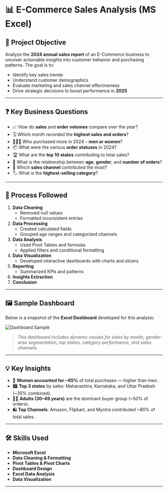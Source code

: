# 📊 E-Commerce Sales Analysis (MS Excel)

## 📌 Project Objective
Analyze the **2024 annual sales report** of an E-Commerce business to uncover actionable insights into customer behavior and purchasing patterns. The goal is to:
- Identify key sales trends  
- Understand customer demographics  
- Evaluate marketing and sales channel effectiveness  
- Drive strategic decisions to boost performance in **2025**

---

## ❓ Key Business Questions
- 📈 How do **sales** and **order volumes** compare over the year?
- 🗓️ Which month recorded the **highest sales and orders**?
- 🧑‍🤝‍🧑 Who purchased more in 2024 – **men or women**?
- 📦 What were the various **order statuses** in 2024?
- 🏆 What are the **top 10 states** contributing to total sales?
- 👥 What is the relationship between **age**, **gender**, and **number of orders**?
- 🛒 Which **sales channel** contributed the most?
- 🏷️ What is the **highest-selling category**?

---

## 🔄 Process Followed
1. **Data Cleaning**  
   - Removed null values  
   - Formatted inconsistent entries  
2. **Data Processing**  
   - Created calculated fields  
   - Grouped age ranges and categorized channels  
3. **Data Analysis**  
   - Used Pivot Tables and formulas  
   - Applied filters and conditional formatting  
4. **Data Visualization**  
   - Developed interactive dashboards with charts and slicers  
5. **Reporting**  
   - Summarized KPIs and patterns  
6. **Insights Extraction**
7. **Conclusion**

---

## 🖼️ Sample Dashboard

Below is a snapshot of the **Excel Dashboard** developed for this analysis:

![Dashboard Sample](E-Commerce)

> _This dashboard includes dynamic visuals for sales by month, gender-wise segmentation, top states, category performance, and sales channels._

---

## 💡 Key Insights
- 👩 **Women accounted for ~65%** of total purchases — higher than men.
- 🏙️ **Top 3 states** by sales: Maharashtra, Karnataka, and Uttar Pradesh (~35% combined).
- 👨‍🦳 **Adults (30–49 years)** are the dominant buyer group (~50% of orders).
- 🛍️ **Top Channels**: Amazon, Flipkart, and Myntra contributed ~80% of total sales.

---

## 🛠️ Skills Used
- **Microsoft Excel**
- **Data Cleaning & Formatting**
- **Pivot Tables & Pivot Charts**
- **Dashboard Design**
- **Excel Data Analysis**
- **Data Visualization**

---

